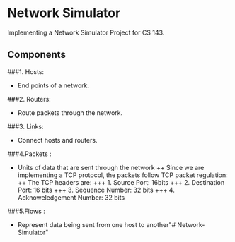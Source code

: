 # Network Simulator

Implementing a Network Simulator Project for CS 143.

## Components
###1. Hosts:  
+ End points of a network. 

###2. Routers:

+ Route packets through the network.

###3. Links:  
+ Connect hosts and routers.
	
	 	
###4.Packets :   
+ Units of data that are sent through the network
++ Since we are implementing a TCP protocol, the packets follow TCP packet regulation:
 ++ The TCP headers are:
 +++ 1. Source Port: 16bits
 +++ 2. Destination Port: 16 bits
 +++ 3. Sequence Number: 32 bits
 +++ 4. Acknoweledgement Number: 32 bits
 
 
 
###5.Flows :
+ Represent data being sent from one host to another"# Network-Simulator" 
